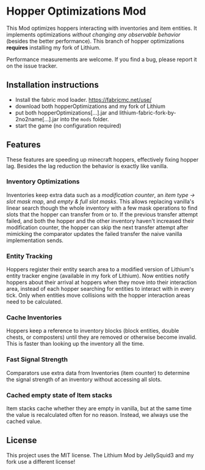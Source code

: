 # Hopper Optimizations Mod
This Mod optimizes hoppers interacting with inventories and item entities. It implements optimizations _without changing
 any observable behavior_ (besides the better performance).
 This branch of hopper optimizations **requires** installing my fork of Lithium.
 
 Performance measurements are welcome. If you find a bug, please report it on the issue tracker.

## Installation instructions
- Install the fabric mod loader. https://fabricmc.net/use/
- download both hopperOptimizations and my fork of Lithium
- put both hopperOptimizations[...].jar and lithium-fabric-fork-by-2no2name[...].jar into the `mods` folder.
- start the game (no configuration required)

## Features 
These features are speeding up minecraft hoppers, effectively fixing hopper lag. Besides the lag reduction the 
behavior is exactly like vanilla.
### Inventory Optimizations
Inventories keep extra data such as a _modification counter_, an _item type -> slot mask map_, and _empty & full slot masks_.
This allows replacing vanilla's linear search though the whole inventory with a few mask operations to find slots that
the hopper can transfer from or to. If the previous transfer attempt failed, and both the hopper and the other
inventory haven't increased their modification counter, the hopper can skip the next transfer attempt after mimicking
the comparator updates the failed transfer the naive vanilla implementation sends.
### Entity Tracking
Hoppers register their entity search area to a modified version of Lithium's entity tracker engine (available in my
fork of Lithium).
Now entities notify hoppers about their arrival at hoppers when they move into their interaction area, instead of each
hopper searching for entities to interact with in every tick.
Only when entities move collisions with the hopper interaction areas need to be calculated.
### Cache Inventories
Hoppers keep a reference to inventory blocks (block entities, double chests, or composters) until they are removed or
otherwise become invalid. This is faster than looking up the inventory all the time.
### Fast Signal Strength
Comparators use extra data from Inventories (item counter) to determine the signal strength of an inventory without
accessing all slots.
### Cached empty state of Item stacks
Item stacks cache whether they are empty in vanilla, but at the same time the value is recalculated often for no reason.
Instead, we always use the cached value.

## License

This project uses the MIT license.
The Lithium Mod by JellySquid3 and my fork use a different license!